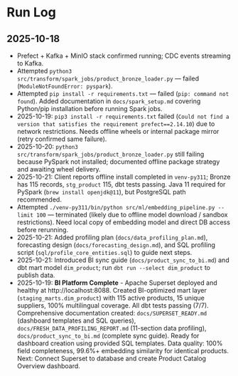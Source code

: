 # Run Log

## 2025-10-18
- Prefect + Kafka + MinIO stack confirmed running; CDC events streaming to Kafka.
- Attempted `python3 src/transform/spark_jobs/product_bronze_loader.py` — failed (`ModuleNotFoundError: pyspark`).
- Attempted `pip install -r requirements.txt` — failed (`pip: command not found`). Added documentation in `docs/spark_setup.md` covering Python/pip installation before running Spark jobs.
- 2025-10-19: `pip3 install -r requirements.txt` failed (`Could not find a version that satisfies the requirement prefect==2.14.10`) due to network restrictions. Needs offline wheels or internal package mirror (retry confirmed same failure).
- 2025-10-20: `python3 src/transform/spark_jobs/product_bronze_loader.py` still failing because PySpark not installed; documented offline package strategy and awaiting wheel delivery.
- 2025-10-21: Client reports offline install completed in `venv-py311`; Bronze has 115 records, `stg_product` 115, dbt tests passing. Java 11 required for PySpark (`brew install openjdk@11`), but PostgreSQL path recommended.
- Attempted `./venv-py311/bin/python src/ml/embedding_pipeline.py --limit 100` — terminated (likely due to offline model download / sandbox restrictions). Need local copy of embedding model and direct DB access before rerunning.
- 2025-10-21: Added profiling plan (`docs/data_profiling_plan.md`), forecasting design (`docs/forecasting_design.md`), and SQL profiling script (`sql/profile_core_entities.sql`) to guide next steps.
- 2025-10-21: Introduced BI sync guide (`docs/product_sync_to_bi.md`) and dbt mart model `dim_product`; run `dbt run --select dim_product` to publish data.
- 2025-10-19: **BI Platform Complete** - Apache Superset deployed and healthy at http://localhost:8088. Created BI-optimized mart layer (`staging_marts.dim_product`) with 115 active products, 15 unique suppliers, 100% multilingual coverage. All dbt tests passing (7/7). Comprehensive documentation created: `docs/SUPERSET_READY.md` (dashboard templates and SQL queries), `docs/FRESH_DATA_PROFILING_REPORT.md` (11-section data profiling), `docs/product_sync_to_bi.md` (complete sync guide). Ready for dashboard creation using provided SQL templates. Data quality: 100% field completeness, 99.6%+ embedding similarity for identical products. Next: Connect Superset to database and create Product Catalog Overview dashboard.
